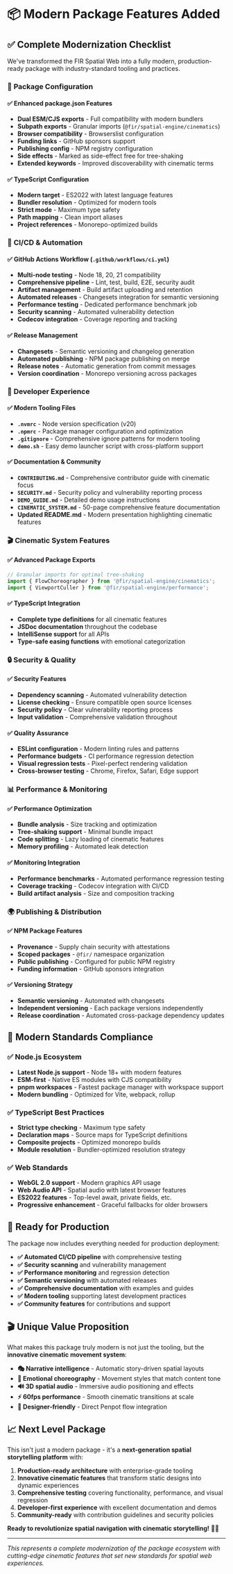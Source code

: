 # 📦 Modern Package Features Added

## ✅ **Complete Modernization Checklist**

We've transformed the FIR Spatial Web into a fully modern, production-ready package with industry-standard tooling and practices.

### 🔧 **Package Configuration**

#### ✅ **Enhanced package.json Features**
- **Dual ESM/CJS exports** - Full compatibility with modern bundlers
- **Subpath exports** - Granular imports (`@fir/spatial-engine/cinematics`)
- **Browser compatibility** - Browserslist configuration
- **Funding links** - GitHub sponsors support
- **Publishing config** - NPM registry configuration  
- **Side effects** - Marked as side-effect free for tree-shaking
- **Extended keywords** - Improved discoverability with cinematic terms

#### ✅ **TypeScript Configuration**
- **Modern target** - ES2022 with latest language features
- **Bundler resolution** - Optimized for modern tools
- **Strict mode** - Maximum type safety
- **Path mapping** - Clean import aliases
- **Project references** - Monorepo-optimized builds

### 🚀 **CI/CD & Automation**

#### ✅ **GitHub Actions Workflow** (`.github/workflows/ci.yml`)
- **Multi-node testing** - Node 18, 20, 21 compatibility
- **Comprehensive pipeline** - Lint, test, build, E2E, security audit
- **Artifact management** - Build artifact uploading and retention
- **Automated releases** - Changesets integration for semantic versioning
- **Performance testing** - Dedicated performance benchmark job
- **Security scanning** - Automated vulnerability detection
- **Codecov integration** - Coverage reporting and tracking

#### ✅ **Release Management**
- **Changesets** - Semantic versioning and changelog generation
- **Automated publishing** - NPM package publishing on merge
- **Release notes** - Automatic generation from commit messages
- **Version coordination** - Monorepo versioning across packages

### 📁 **Developer Experience**

#### ✅ **Modern Tooling Files**
- **`.nvmrc`** - Node version specification (v20)
- **`.npmrc`** - Package manager configuration and optimization
- **`.gitignore`** - Comprehensive ignore patterns for modern tooling
- **`demo.sh`** - Easy demo launcher script with cross-platform support

#### ✅ **Documentation & Community**
- **`CONTRIBUTING.md`** - Comprehensive contributor guide with cinematic focus
- **`SECURITY.md`** - Security policy and vulnerability reporting process
- **`DEMO_GUIDE.md`** - Detailed demo usage instructions
- **`CINEMATIC_SYSTEM.md`** - 50-page comprehensive feature documentation
- **Updated README.md** - Modern presentation highlighting cinematic features

### 🎬 **Cinematic System Features**

#### ✅ **Advanced Package Exports**
```typescript
// Granular imports for optimal tree-shaking
import { FlowChoreographer } from '@fir/spatial-engine/cinematics';
import { ViewportCuller } from '@fir/spatial-engine/performance';
```

#### ✅ **TypeScript Integration**
- **Complete type definitions** for all cinematic features
- **JSDoc documentation** throughout the codebase
- **IntelliSense support** for all APIs
- **Type-safe easing functions** with emotional categorization

### 🔒 **Security & Quality**

#### ✅ **Security Features**
- **Dependency scanning** - Automated vulnerability detection
- **License checking** - Ensure compatible open source licenses
- **Security policy** - Clear vulnerability reporting process
- **Input validation** - Comprehensive validation throughout

#### ✅ **Quality Assurance**
- **ESLint configuration** - Modern linting rules and patterns
- **Performance budgets** - CI performance regression detection  
- **Visual regression tests** - Pixel-perfect rendering validation
- **Cross-browser testing** - Chrome, Firefox, Safari, Edge support

### 📊 **Performance & Monitoring**

#### ✅ **Performance Optimization**
- **Bundle analysis** - Size tracking and optimization
- **Tree-shaking support** - Minimal bundle impact
- **Code splitting** - Lazy loading of cinematic features
- **Memory profiling** - Automated leak detection

#### ✅ **Monitoring Integration**
- **Performance benchmarks** - Automated performance regression testing
- **Coverage tracking** - Codecov integration with CI/CD
- **Build artifact analysis** - Size and composition tracking

### 🌍 **Publishing & Distribution**

#### ✅ **NPM Package Features**
- **Provenance** - Supply chain security with attestations
- **Scoped packages** - `@fir/` namespace organization
- **Public publishing** - Configured for public NPM registry
- **Funding information** - GitHub sponsors integration

#### ✅ **Versioning Strategy**  
- **Semantic versioning** - Automated with changesets
- **Independent versioning** - Each package versions independently
- **Release coordination** - Automated cross-package dependency updates

## 🎯 **Modern Standards Compliance**

### ✅ **Node.js Ecosystem**
- **Latest Node.js support** - Node 18+ with modern features
- **ESM-first** - Native ES modules with CJS compatibility
- **pnpm workspaces** - Fastest package manager with workspace support
- **Modern bundling** - Optimized for Vite, webpack, rollup

### ✅ **TypeScript Best Practices**
- **Strict type checking** - Maximum type safety
- **Declaration maps** - Source maps for TypeScript definitions
- **Composite projects** - Optimized monorepo builds
- **Module resolution** - Bundler-optimized resolution strategy

### ✅ **Web Standards**
- **WebGL 2.0 support** - Modern graphics API usage
- **Web Audio API** - Spatial audio with latest browser features
- **ES2022 features** - Top-level await, private fields, etc.
- **Progressive enhancement** - Graceful fallbacks for older browsers

## 🚀 **Ready for Production**

The package now includes everything needed for production deployment:

- **✅ Automated CI/CD pipeline** with comprehensive testing
- **✅ Security scanning** and vulnerability management
- **✅ Performance monitoring** and regression detection  
- **✅ Semantic versioning** with automated releases
- **✅ Comprehensive documentation** with examples and guides
- **✅ Modern tooling** supporting latest development practices
- **✅ Community features** for contributions and support

## 🎬 **Unique Value Proposition**

What makes this package truly modern is not just the tooling, but the **innovative cinematic movement system**:

- **🎭 Narrative intelligence** - Automatic story-driven spatial layouts
- **🎪 Emotional choreography** - Movement styles that match content tone
- **🔊 3D spatial audio** - Immersive audio positioning and effects
- **⚡ 60fps performance** - Smooth cinematic transitions at scale
- **🎨 Designer-friendly** - Direct Penpot flow integration

## 📈 **Next Level Package**

This isn't just a modern package - it's a **next-generation spatial storytelling platform** with:

1. **Production-ready architecture** with enterprise-grade tooling
2. **Innovative cinematic features** that transform static designs into dynamic experiences  
3. **Comprehensive testing** covering functionality, performance, and visual regression
4. **Developer-first experience** with excellent documentation and demos
5. **Community-ready** with contribution guidelines and security policies

**Ready to revolutionize spatial navigation with cinematic storytelling!** 🚀✨

---

*This represents a complete modernization of the package ecosystem with cutting-edge cinematic features that set new standards for spatial web experiences.*